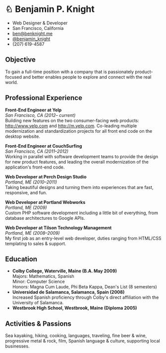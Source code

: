♘ Benjamin P. Knight
====================

* Web Designer & Developer
* San Francisco, California
* ben@benknight.me
* [@benjamin_knight](http://twitter.com/benjamin_knight)
* (207) 619-4587

Objective
----------

To gain a full-time position with a company that is passionately product-focused and better enables people to explore and connect with the real world.

Professional Experience
-----------------------

**Front-End Engineer at Yelp**  
*San Francisco, CA (2012– _current_)*  
Building new features on the two consumer-facing web products: http://www.yelp.com and http://m.yelp.com.  Co-leading multiple  modernization and standardization projects for all front end code on the desktop website.

**Front-End Engineer at CouchSurfing**  
*San Francisco, CA (2011–2012)*  
Working in parallel with software development teams to provide the design for new product features, and leading the overall modernization of the application's front-end code.</dd>

**Web Developer at Perch Design Studio**  
*Portland, ME (2010–2011)*  
Taking beautiful designs and turning them into experiences that are fast, responsive, and fun.

**Web Developer at Portland Webworks**  
*Portland, ME (2009)*  
Custom PHP software development including a little bit of everything, from database architectures to Google APIs.

**Web Developer at Tilson Technology Management**  
*Portland, ME (2008–2009)*  
My first job as an entry-level web developer, duties ranging from HTML/CSS templating to sales & support.

Education
---------

* **Colby College, Waterville, Maine (B.A. May 2009)**  
  Majors: Mathematics, Spanish  
  Minor: Computer Science  
  Honors: Magna Cum Laude, Phi Beta Kappa, Dean's List (8 semesters)
* **Universidad de Salamanca, Salamanca, Spain (2008)**  
  Increased Spanish proficiency through Colby's direct affiliation with the University of Salamanca.  
* **Westbrook High School, Westbrook, Maine (Diploma 2005)**

Activities & Passions
---------------------

Sea kayaking, hiking, cooking, languages, traveling, fine beer & wine, progressive metal & rock, film, Spanish language & culture, supporting local businesses.
